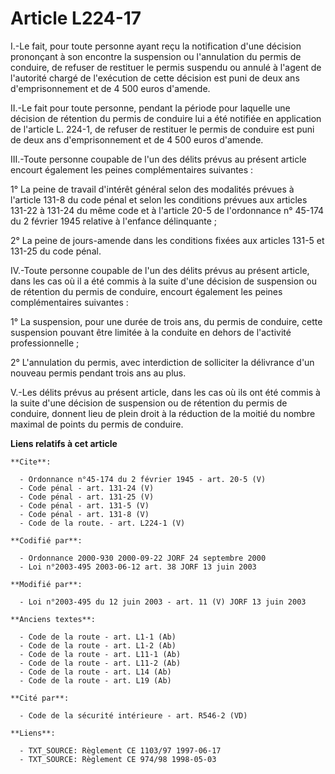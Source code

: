 # Article L224-17

I.-Le fait, pour toute personne ayant reçu la notification d'une décision prononçant à son encontre la suspension ou
l'annulation du permis de conduire, de refuser de restituer le permis suspendu ou annulé à l'agent de l'autorité chargé de
l'exécution de cette décision est puni de deux ans d'emprisonnement et de 4 500 euros d'amende. 

II.-Le fait pour toute personne, pendant la période pour laquelle une décision de rétention du permis de conduire lui a été
notifiée en application de l'article L. 224-1, de refuser de restituer le permis de conduire est puni de deux ans
d'emprisonnement et de 4 500 euros d'amende. 

III.-Toute personne coupable de l'un des délits prévus au présent article encourt également les peines complémentaires
suivantes : 

1° La peine de travail d'intérêt général selon des modalités prévues à l'article 131-8 du code pénal et selon les conditions
prévues aux articles 131-22 à 131-24 du même code et à l'article 20-5 de l'ordonnance n° 45-174 du 2 février 1945 relative à
l'enfance délinquante ; 

2° La peine de jours-amende dans les conditions fixées aux articles 131-5 et 131-25 du code pénal. 

IV.-Toute personne coupable de l'un des délits prévus au présent article, dans les cas où il a été commis à la suite d'une
décision de suspension ou de rétention du permis de conduire, encourt également les peines complémentaires suivantes : 

1° La suspension, pour une durée de trois ans, du permis de conduire, cette suspension pouvant être limitée à la conduite en
dehors de l'activité professionnelle ; 

2° L'annulation du permis, avec interdiction de solliciter la délivrance d'un nouveau permis pendant trois ans au plus. 

V.-Les délits prévus au présent article, dans les cas où ils ont été commis à la suite d'une décision de suspension ou de
rétention du permis de conduire, donnent lieu de plein droit à la réduction de la moitié du nombre maximal de points du
permis de conduire.

**Liens relatifs à cet article**

	**Cite**:

	  - Ordonnance n°45-174 du 2 février 1945 - art. 20-5 (V)
	  - Code pénal - art. 131-24 (V)
	  - Code pénal - art. 131-25 (V)
	  - Code pénal - art. 131-5 (V)
	  - Code pénal - art. 131-8 (V)
	  - Code de la route. - art. L224-1 (V)

	**Codifié par**:

	  - Ordonnance 2000-930 2000-09-22 JORF 24 septembre 2000
	  - Loi n°2003-495 2003-06-12 art. 38 JORF 13 juin 2003

	**Modifié par**:

	  - Loi n°2003-495 du 12 juin 2003 - art. 11 (V) JORF 13 juin 2003

	**Anciens textes**:

	  - Code de la route - art. L1-1 (Ab)
	  - Code de la route - art. L1-2 (Ab)
	  - Code de la route - art. L11-1 (Ab)
	  - Code de la route - art. L11-2 (Ab)
	  - Code de la route - art. L14 (Ab)
	  - Code de la route - art. L19 (Ab)

	**Cité par**:

	  - Code de la sécurité intérieure - art. R546-2 (VD)

	**Liens**:

	  - TXT_SOURCE: Règlement CE 1103/97 1997-06-17
	  - TXT_SOURCE: Règlement CE 974/98 1998-05-03
